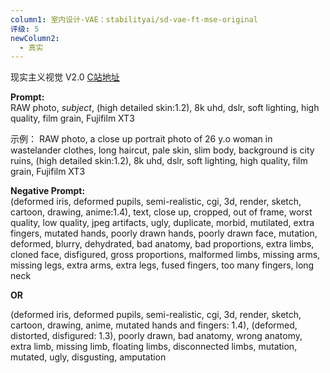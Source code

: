 ```yaml
---
column1: 室内设计-VAE：stabilityai/sd-vae-ft-mse-original
评级: 5
newColumn2:
  - 真实
---
```

现实主义视觉 V2.0
[C站地址](https://civitai.com/models/4201/realistic-vision-v20)


**Prompt:**  
RAW photo, *subject*, (high detailed skin:1.2), 8k uhd, dslr, soft lighting, high quality, film grain, Fujifilm XT3  
  
示例：
RAW photo, a close up portrait photo of 26 y.o woman in wastelander clothes, long haircut, pale skin, slim body, background is city ruins, (high detailed skin:1.2), 8k uhd, dslr, soft lighting, high quality, film grain, Fujifilm XT3

  
**Negative Prompt:**  
(deformed iris, deformed pupils, semi-realistic, cgi, 3d, render, sketch, cartoon, drawing, anime:1.4), text, close up, cropped, out of frame, worst quality, low quality, jpeg artifacts, ugly, duplicate, morbid, mutilated, extra fingers, mutated hands, poorly drawn hands, poorly drawn face, mutation, deformed, blurry, dehydrated, bad anatomy, bad proportions, extra limbs, cloned face, disfigured, gross proportions, malformed limbs, missing arms, missing legs, extra arms, extra legs, fused fingers, too many fingers, long neck

**OR**  
  
(deformed iris, deformed pupils, semi-realistic, cgi, 3d, render, sketch, cartoon, drawing, anime, mutated hands and fingers: 1.4), (deformed, distorted, disfigured: 1.3), poorly drawn, bad anatomy, wrong anatomy, extra limb, missing limb, floating limbs, disconnected limbs, mutation, mutated, ugly, disgusting, amputation

